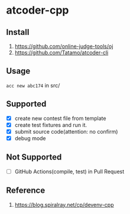 # atcoder-cpp

## Install

1. https://github.com/online-judge-tools/oj
1. https://github.com/Tatamo/atcoder-cli

## Usage

`acc new abc174` in src/

## Supported

- [x] create new contest file from template
- [x] create test fixtures and run it.
- [x] submit source code(attention: no confirm)
- [x] debug mode

## Not Supported

- [ ] GitHub Actions(compile, test) in Pull Request

## Reference

1. https://blog.spiralray.net/cp/devenv-cpp
